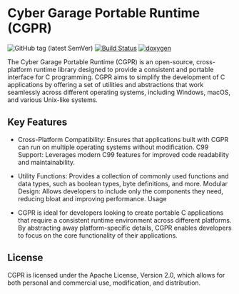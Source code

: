 # Cyber Garage Portable Runtime (CGPR)

![GitHub tag (latest SemVer)](https://img.shields.io/github/v/tag/cybergarage/cgpr-c)
[![Build Status](https://github.com/cybergarage/cgpr-c/actions/workflows/make.yml/badge.svg)](https://github.com/cybergarage/cgpr-c/actions/workflows/make.yml)
[![doxygen](https://github.com/cybergarage/cgpr-c/actions/workflows/doxygen.yml/badge.svg)](http://cybergarage.github.io/cgpr-c/)

The Cyber Garage Portable Runtime (CGPR) is an open-source, cross-platform runtime library designed to provide a consistent and portable interface for C programming. CGPR aims to simplify the development of C applications by offering a set of utilities and abstractions that work seamlessly across different operating systems, including Windows, macOS, and various Unix-like systems.

## Key Features

- Cross-Platform Compatibility: Ensures that applications built with CGPR can run on multiple operating systems without modification.
C99 Support: Leverages modern C99 features for improved code readability and maintainability.

- Utility Functions: Provides a collection of commonly used functions and data types, such as boolean types, byte definitions, and more.
Modular Design: Allows developers to include only the components they need, reducing bloat and improving performance.
Usage

- CGPR is ideal for developers looking to create portable C applications that require a consistent runtime environment across different platforms. By abstracting away platform-specific details, CGPR enables developers to focus on the core functionality of their applications.

## License

CGPR is licensed under the Apache License, Version 2.0, which allows for both personal and commercial use, modification, and distribution.
